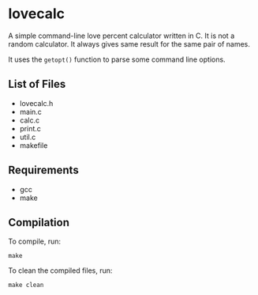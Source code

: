 lovecalc
========

A simple command-line love percent calculator written in C.
It is not a random calculator. It always gives same result for the
same pair of names.

It uses the `getopt()` function to parse some command line options.

List of Files
-------------

* lovecalc.h
* main.c
* calc.c
* print.c
* util.c
* makefile

Requirements
------------

* gcc
* make

Compilation
-----------

To compile, run:

	make

To clean the compiled files, run:

	make clean
